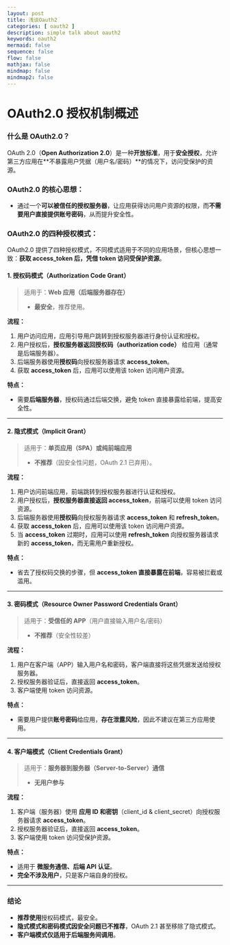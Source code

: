 ```yaml
---
layout: post
title: 浅谈Oauth2
categories: [ oauth2 ]
description: simple talk about oauth2
keywords: oauth2
mermaid: false
sequence: false
flow: false
mathjax: false
mindmap: false
mindmap2: false
---
```



# OAuth2.0 授权机制概述

### 什么是 OAuth2.0？

OAuth 2.0（**Open Authorization 2.0**）是一种**开放标准**，用于**安全授权**，允许第三方应用在**不暴露用户凭据（用户名/密码）**的情况下，访问受保护的资源。

### OAuth2.0 的核心思想：

- 通过一个**可以被信任的授权服务器**，让应用获得访问用户资源的权限，而**不需要用户直接提供账号密码**，从而提升安全性。

### OAuth2.0 的四种授权模式：

OAuth2.0 提供了四种授权模式，不同模式适用于不同的应用场景，但核心思想一致：**获取 access_token 后，凭借 token 访问受保护资源**。

#### 1. **授权码模式（Authorization Code Grant）**

> 适用于：**Web 应用（后端服务器存在）**
>
> - **最安全**，推荐使用。

**流程：**

1. 用户访问应用，应用引导用户跳转到授权服务器进行身份认证和授权。
2. 用户授权后，**授权服务器返回授权码（authorization code）** 给应用（通常是后端服务器）。
3. 后端服务器使用**授权码**向授权服务器请求 **access_token**。
4. 获取 **access_token** 后，应用可以使用该 token 访问用户资源。

**特点：**

- 需要**后端服务器**，授权码通过后端交换，避免 token 直接暴露给前端，提高安全性。

------

#### 2. **隐式模式（Implicit Grant）**

> 适用于：**单页应用（SPA）或纯前端应用**
>
> - **不推荐**（因安全性问题，OAuth 2.1 已弃用）。

**流程：**

1. 用户访问前端应用，前端跳转到授权服务器进行认证和授权。
2. 用户授权后，**授权服务器直接返回 access_token**，前端可以使用 token 访问资源。
3. 后端服务器使用**授权码**向授权服务器请求 **access_token** 和 **refresh_token**。
4. 获取 **access_token** 后，应用可以使用该 token 访问用户资源。
5. 当 **access_token** 过期时，应用可以使用 **refresh_token** 向授权服务器请求新的 **access_token**，而无需用户重新授权。


**特点：**

- 省去了授权码交换的步骤，但 **access_token 直接暴露在前端**，容易被拦截或滥用。

------

#### 3. **密码模式（Resource Owner Password Credentials Grant）**

> 适用于：**受信任的 APP**（用户直接输入用户名/密码）
>
> - **不推荐**（安全性较差）

**流程：**

1. 用户在客户端（APP）输入用户名和密码，客户端直接将这些凭据发送给授权服务器。
2. 授权服务器验证后，直接返回 **access_token**。
3. 客户端使用 token 访问资源。

**特点：**

- 需要用户提供**账号密码**给应用，**存在泄露风险**，因此不建议在第三方应用使用。

------

#### 4. **客户端模式（Client Credentials Grant）**

> 适用于：**服务器到服务器（Server-to-Server）通信**
>
> - **无用户参与**

**流程：**

1. 客户端（服务器）使用 **应用 ID 和密钥**（client_id & client_secret）向授权服务器请求 **access_token**。
2. 授权服务器验证后，直接返回 **access_token**。
3. 客户端使用 token 访问受保护资源。

**特点：**

- 适用于 **微服务通信、后端 API 认证**。
- **完全不涉及用户**，只是客户端自身的授权。

------

### 结论

- **推荐使用**授权码模式，最安全。
- **隐式模式和密码模式因安全问题已不推荐**，OAuth 2.1 甚至移除了隐式模式。
- **客户端模式仅适用于后端服务间调用**。